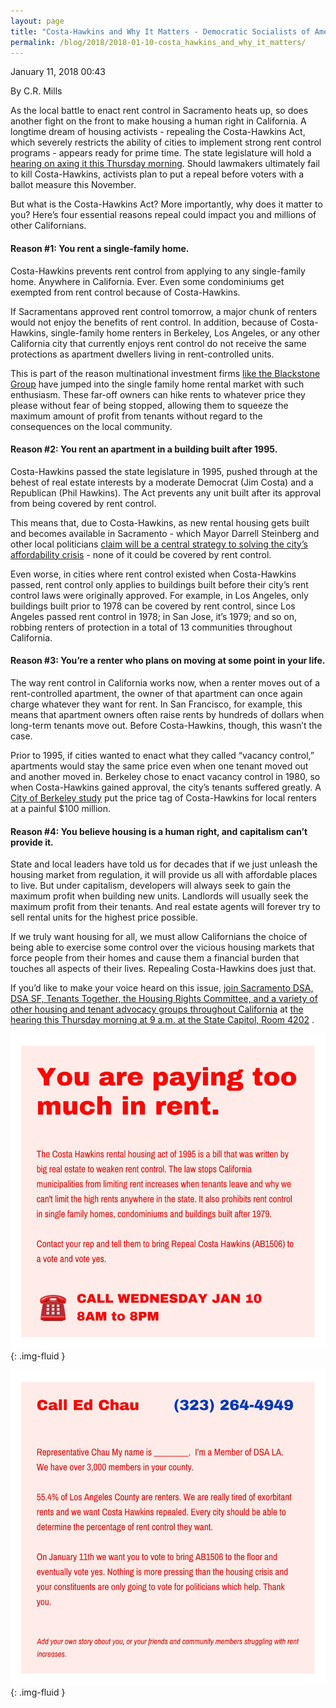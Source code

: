 ```yaml
---
layout: page
title: "Costa-Hawkins and Why It Matters - Democratic Socialists of America, Sacramento"
permalink: /blog/2018/2018-01-10-costa_hawkins_and_why_it_matters/
---
```

January 11, 2018 00:43

By C.R. Mills

As the local battle to enact rent control in Sacramento heats up, so does another fight on the front to make housing a human right in California. A longtime dream of housing activists - repealing the Costa-Hawkins Act, which severely restricts the ability of cities to implement strong rent control programs - appears ready for prime time. The state legislature will hold a [hearing on axing it this Thursday morning](http://ahcd.assembly.ca.gov/hearings). Should lawmakers ultimately fail to kill Costa-Hawkins, activists plan to put a repeal before voters with a ballot measure this November.

But what is the Costa-Hawkins Act? More importantly, why does it matter to you? Here’s four essential reasons repeal could impact you and millions of other Californians.

#### Reason #1: You rent a single-family home.

Costa-Hawkins prevents rent control from applying to any single-family home. Anywhere in California. Ever. Even some condominiums get exempted from rent control because of Costa-Hawkins.

If Sacramentans approved rent control tomorrow, a major chunk of renters would not enjoy the benefits of rent control. In addition, because of Costa-Hawkins, single-family home renters in Berkeley, Los Angeles, or any other California city that currently enjoys rent control do not receive the same protections as apartment dwellers living in rent-controlled units.

This is part of the reason multinational investment firms [like the Blackstone Group](http://www.kcra.com/article/how-one-company-affects-rent-prices-in-northern-california/13440089) have jumped into the single family home rental market with such enthusiasm. These far-off owners can hike rents to whatever price they please without fear of being stopped, allowing them to squeeze the maximum amount of profit from tenants without regard to the consequences on the local community.

#### Reason #2: You rent an apartment in a building built after 1995.

Costa-Hawkins passed the state legislature in 1995, pushed through at the behest of real estate interests by a moderate Democrat (Jim Costa) and a Republican (Phil Hawkins). The Act prevents any unit built after its approval from being covered by rent control.

This means that, due to Costa-Hawkins, as new rental housing gets built and becomes available in Sacramento - which Mayor Darrell Steinberg and other local politicians [claim will be a central strategy to solving the city’s affordability crisis](http://www.sacbee.com/news/local/news-columns-blogs/city-beat/article164085207.html) - none of it could be covered by rent control.

Even worse, in cities where rent control existed when Costa-Hawkins passed, rent control only applies to buildings built before their city’s rent control laws were originally approved. For example, in Los Angeles, only buildings built prior to 1978 can be covered by rent control, since Los Angeles passed rent control in 1978; in San Jose, it’s 1979; and so on, robbing renters of protection in a total of 13 communities throughout California.

#### Reason #3: You’re a renter who plans on moving at some point in your life.

The way rent control in California works now, when a renter moves out of a rent-controlled apartment, the owner of that apartment can once again charge whatever they want for rent. In San Francisco, for example, this means that apartment owners often raise rents by hundreds of dollars when long-term tenants move out. Before Costa-Hawkins, though, this wasn’t the case.

Prior to 1995, if cities wanted to enact what they called “vacancy control,” apartments would stay the same price even when one tenant moved out and another moved in. Berkeley chose to enact vacancy control in 1980, so when Costa-Hawkins gained approval, the city’s tenants suffered greatly. A [City of Berkeley study](https://www.cityofberkeley.info/uploadedFiles/Rent_Stabilization_Board/Level_3_-_General/Summary%20of%20Economic%20Studies%20Part%20I.pdf) put the price tag of Costa-Hawkins for local renters at a painful $100 million.

#### **Reason #4: You believe housing is a human right, and capitalism can’t provide it.**

State and local leaders have told us for decades that if we just unleash the housing market from regulation, it will provide us all with affordable places to live. But under capitalism, developers will always seek to gain the maximum profit when building new units. Landlords will usually seek the maximum profit from their tenants. And real estate agents will forever try to sell rental units for the highest price possible.

If we truly want housing for all, we must allow Californians the choice of being able to exercise some control over the vicious housing markets that force people from their homes and cause them a financial burden that touches all aspects of their lives. Repealing Costa-Hawkins does just that.

If you’d like to make your voice heard on this issue, [join Sacramento DSA, DSA SF, Tenants Together, the Housing Rights Committee, and a variety of other housing and tenant advocacy groups throughout California](https://www.facebook.com/events/161315931153430/) at [the hearing this Thursday morning at 9 a.m. at the State Capitol, Room 4202](http://ahcd.assembly.ca.gov/hearings) .

![](/assets/images/sacramentodsa_pages_178_attachments_original_1515630951_image4.jpg){: .img-fluid }

![](/assets/images/sacramentodsa_pages_178_attachments_original_1515630950_image2.jpg){: .img-fluid }
